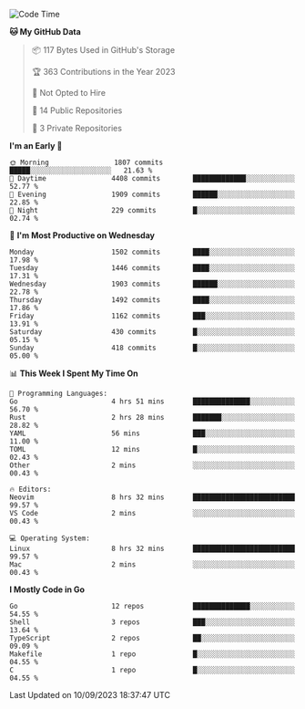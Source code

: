 <!--START_SECTION:waka-->
![Code Time](http://img.shields.io/badge/Code%20Time-145%20hrs%2029%20mins-blue)

**🐱 My GitHub Data** 

> 📦 117 Bytes Used in GitHub's Storage 
 > 
> 🏆 363 Contributions in the Year 2023
 > 
> 🚫 Not Opted to Hire
 > 
> 📜 14 Public Repositories 
 > 
> 🔑 3 Private Repositories 
 > 
**I'm an Early 🐤** 

```text
🌞 Morning                1807 commits        █████░░░░░░░░░░░░░░░░░░░░   21.63 % 
🌆 Daytime                4408 commits        █████████████░░░░░░░░░░░░   52.77 % 
🌃 Evening                1909 commits        ██████░░░░░░░░░░░░░░░░░░░   22.85 % 
🌙 Night                  229 commits         █░░░░░░░░░░░░░░░░░░░░░░░░   02.74 % 
```
📅 **I'm Most Productive on Wednesday** 

```text
Monday                   1502 commits        ████░░░░░░░░░░░░░░░░░░░░░   17.98 % 
Tuesday                  1446 commits        ████░░░░░░░░░░░░░░░░░░░░░   17.31 % 
Wednesday                1903 commits        ██████░░░░░░░░░░░░░░░░░░░   22.78 % 
Thursday                 1492 commits        ████░░░░░░░░░░░░░░░░░░░░░   17.86 % 
Friday                   1162 commits        ███░░░░░░░░░░░░░░░░░░░░░░   13.91 % 
Saturday                 430 commits         █░░░░░░░░░░░░░░░░░░░░░░░░   05.15 % 
Sunday                   418 commits         █░░░░░░░░░░░░░░░░░░░░░░░░   05.00 % 
```


📊 **This Week I Spent My Time On** 

```text
💬 Programming Languages: 
Go                       4 hrs 51 mins       ██████████████░░░░░░░░░░░   56.70 % 
Rust                     2 hrs 28 mins       ███████░░░░░░░░░░░░░░░░░░   28.82 % 
YAML                     56 mins             ███░░░░░░░░░░░░░░░░░░░░░░   11.00 % 
TOML                     12 mins             █░░░░░░░░░░░░░░░░░░░░░░░░   02.43 % 
Other                    2 mins              ░░░░░░░░░░░░░░░░░░░░░░░░░   00.43 % 

🔥 Editors: 
Neovim                   8 hrs 32 mins       █████████████████████████   99.57 % 
VS Code                  2 mins              ░░░░░░░░░░░░░░░░░░░░░░░░░   00.43 % 

💻 Operating System: 
Linux                    8 hrs 32 mins       █████████████████████████   99.57 % 
Mac                      2 mins              ░░░░░░░░░░░░░░░░░░░░░░░░░   00.43 % 
```

**I Mostly Code in Go** 

```text
Go                       12 repos            ██████████████░░░░░░░░░░░   54.55 % 
Shell                    3 repos             ███░░░░░░░░░░░░░░░░░░░░░░   13.64 % 
TypeScript               2 repos             ██░░░░░░░░░░░░░░░░░░░░░░░   09.09 % 
Makefile                 1 repo              █░░░░░░░░░░░░░░░░░░░░░░░░   04.55 % 
C                        1 repo              █░░░░░░░░░░░░░░░░░░░░░░░░   04.55 % 
```




 Last Updated on 10/09/2023 18:37:47 UTC
<!--END_SECTION:waka-->
